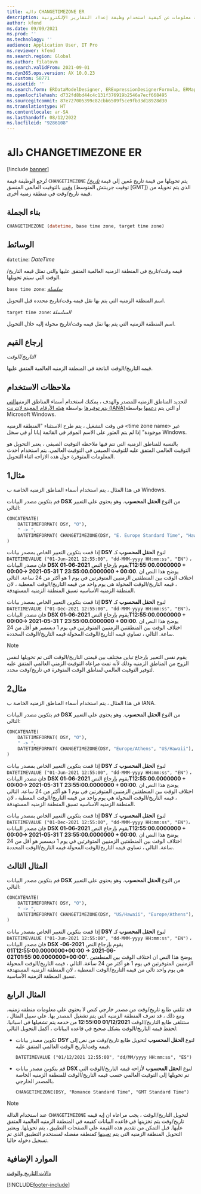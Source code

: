 ```yaml
---
title: دالة CHANGETIMEZONE ER
description: توفر هذه المقالة معلومات عن كيفية استخدام وظيفة إعداد التقارير الإلكترونية CHANGETIMEZONE‏ (ER).
author: kfend
ms.date: 09/09/2021
ms.prod: ''
ms.technology: ''
audience: Application User, IT Pro
ms.reviewer: kfend
ms.search.region: Global
ms.author: filatovm
ms.search.validFrom: 2021-09-01
ms.dyn365.ops.version: AX 10.0.23
ms.custom: 58771
ms.assetid: ''
ms.search.form: ERDataModelDesigner, ERExpressionDesignerFormula, ERMappedFormatDesigner, ERModelMappingDesigner
ms.openlocfilehash: d732fd8bd44c4c131f376919b2546a7ecf668495
ms.sourcegitcommit: 87e727005399c82cbb6509f5ce9fb33d18928d30
ms.translationtype: HT
ms.contentlocale: ar-SA
ms.lasthandoff: 08/12/2022
ms.locfileid: "9286108"
---
```

# <a name="changetimezone-er-function"></a>دالة CHANGETIMEZONE ER

[!include [banner](../includes/banner.md)]

تُرجع الوظيفة قيمة `CHANGETIMEZONE` يتم تحويلها من قيمة تاريخ مُعين إلى قيمة *[تاريخ/وقت](er-formula-supported-data-types-primitive.md#datetime)* بالتوقيت العالمي المنسق (توقيت جرينتش المتوسط \[GMT\]) الذي يتم تحويله من قيمة تاريخ/وقت في منطقة زمنية أخرى.

## <a name="syntax"></a>بناء الجملة

```vb
CHANGETIMEZONE (datetime, base time zone, target time zone)
```

## <a name="arguments"></a>الوسائط

`datetime`: *DateTime*

قيمه وقت/تاريخ في المنطقة الزمنيه العالمية المتفق عليها والتي تمثل قيمه التاريخ/الوقت التي سيتم تحويلها.

`base time zone`: *[سلسلة](er-formula-supported-data-types-primitive.md#string)*

اسم المنطقة الزمنيه التي يتم بها نقل قيمه وقت/تاريخ محدده قبل التحويل.

`target time zone`: *السلسلة*

اسم المنطقة الزمنيه التي يتم بها نقل قيمه وقت/تاريخ محولة إليه خلال التحويل.

## <a name="return-values"></a>إرجاع القيم

*التاريخ/الوقت*

قيمه التاريخ/الوقت الناتجة في المنطقة الزمنيه العالمية المتفق عليها.

## <a name="usage-notes"></a>ملاحظات الاستخدام

لتحديد المناطق الزمنيه للمصدر والهدف ، يمكنك استخدام أسماء المناطق الزمنيه[التي يتم توفيرها](https://data.iana.org/time-zones/releases/) بواسطة [هيئه الأرقام المعينة لإنترنت (IANA)](https://www.iana.org/)أو التي يتم [دعمها](/windows-hardware/manufacture/desktop/default-time-zones) بواسطة Microsoft Windows.

في وقت التشغيل ، يتم طرح الاستثناء "المنطقة الزمنيه \<time zone name\> غير موجودة" إذا لم يتم العثور علي الاسم الموفر في القائمة إيانا أو في سجل Windows.

بالنسبة للمناطق الزمنيه التي تتم فيها ملاحظه التوقيت الصيفي ، يعتبر التحويل هو التوقيت العالمي المتفق عليه للتوقيت الصيفي في التوقيت العالمي. يتم استخدام أحدث المعلومات المتوفرة حول هذه الازاحه اثناء التحويل.

## <a name="example-1"></a>مثال1

في هذا المثال ، يتم استخدام أسماء المناطق الزمنيه الخاصة ب Windows.

قم بتكوين مصدر البيانات **DSX** من النوع **الحقل المحسوب**. وهو يحتوي على التعبير التالي:

```vb
CONCATENATE(
    DATETIMEFORMAT( DSY, "O"), 
    " -> ", 
    DATETIMEFORMAT( CHANGETIMEZONE(DSY, "E. Europe Standard Time", "Hawaiian Standard Time"), "O")
)
```

إذا قمت بتكوين التعبير الخاص بمصدر بيانات **DSY** لنوع **الحقل المحسوب** كـ `DATETIMEVALUE ("01-Jun-2021 12:55:00", "dd-MMM-yyyy HH:mm:ss", "EN")` ، فان مصدر البيانات **DSX** يقوم بإرجاع النص **2021-06-01T12:55:00.0000000 + 00:00-> 2021-05-31 T 23:55:00.0000000 + 00:00**. يوضح هذا النص ان اختلاف الوقت بين المنطقتين الزمنيين المتوفرتين في يوم 1 هو أكثر من 24 ساعة. التالي ، قيمه التاريخ/الوقت المحولة هي يوم واحد من قيمه التاريخ/الوقت المعطية ، لان المنطقة الزمنيه الاساسيه تسبق المنطقة الزمنيه المستهدفة.

إذا قمت بتكوين التعبير الخاص بمصدر بيانات **DSY** لنوع **الحقل المحسوب** كـ `DATETIMEVALUE ("01-Dec-2021 12:55:00", "dd-MMM-yyyy HH:mm:ss", "EN")`، فان مصدر البيانات **DSX** يقوم بإرجاع النص **2021-06-01T12:55:00.0000000 + 00:00-> 2021-05-31 T 23:55:00.0000000 + 00:00**. يوضح هذا النص ان اختلاف الوقت بين المنطقتين الزمنيين المتوفرتين في يوم 1 ديسمبر هو أقل من 24 ساعة. التالي ، تساوي قيمه التاريخ/الوقت المحولة قيمه التاريخ/الوقت المحددة.

> [!NOTE]
> يقوم نفس التعبير بإرجاع تباين مختلف بين قيمتي التاريخ/الوقت التي تم تحويلها لنفس الزوج من المناطق الزمنيه وذلك لأنه تمت مراعاه التوقيت الزمني العالمي المتفق عليه لتوفير التوقيت العالمي لمناطق الوقت المتوفرة في تاريخ/وقت محدد.

## <a name="example-2"></a>مثال2

في هذا المثال ، يتم استخدام أسماء المناطق الزمنيه الخاصة ب IANA.

قم بتكوين مصدر البيانات **DSX** من النوع **الحقل المحسوب**. وهو يحتوي على التعبير التالي:

```vb
CONCATENATE(
    DATETIMEFORMAT( DSY, "O"), 
    " -> ", 
    DATETIMEFORMAT( CHANGETIMEZONE(DSY, "Europe/Athens", "US/Hawaii"), "O")
)
```

إذا قمت بتكوين التعبير الخاص بمصدر بيانات **DSY** لنوع **الحقل المحسوب** كـ `DATETIMEVALUE ("01-Jun-2021 12:55:00", "dd-MMM-yyyy HH:mm:ss", "EN")` ، فان مصدر البيانات **DSX** يقوم بإرجاع النص **2021-06-01T12:55:00.0000000 + 00:00-> 2021-05-31 T 23:55:00.0000000 + 00:00**. يوضح هذا النص ان اختلاف الوقت بين المنطقتين الزمنيين المتوفرتين في يوم 1 هو أكثر من 24 ساعة. التالي ، قيمه التاريخ/الوقت المحولة هي يوم واحد من قيمه التاريخ/الوقت المعطية ، لان المنطقة الزمنيه الاساسيه تسبق المنطقة الزمنيه المستهدفة.

إذا قمت بتكوين التعبير الخاص بمصدر بيانات **DSY** لنوع **الحقل المحسوب** كـ `DATETIMEVALUE ("01-Dec-2021 12:55:00", "dd-MMM-yyyy HH:mm:ss", "EN")`، فان مصدر البيانات **DSX** يقوم بإرجاع النص **2021-06-01T12:55:00.0000000 + 00:00-> 2021-05-31 T 23:55:00.0000000 + 00:00**. يوضح هذا النص ان اختلاف الوقت بين المنطقتين الزمنيين المتوفرتين في يوم 1 ديسمبر هو أقل من 24 ساعة. التالي ، تساوي قيمه التاريخ/الوقت المحولة قيمه التاريخ/الوقت المحددة.

## <a name="example-3"></a>المثال الثالث

قم بتكوين مصدر البيانات **DSX** من النوع **الحقل المحسوب**. وهو يحتوي على التعبير التالي:

```vb
CONCATENATE(
    DATETIMEFORMAT( DSY, "O"), 
    " -> ", 
    DATETIMEFORMAT( CHANGETIMEZONE(DSY, "US/Hawaii", "Europe/Athens"), "O")
)
```

إذا قمت بتكوين التعبير الخاص بمصدر بيانات **DSY** لنوع **الحقل المحسوب** كـ `DATETIMEVALUE ("01-Jun-2021 12:55:00", "dd-MMM-yyyy HH:mm:ss", "EN")` ، فان مصدر البيانات **DSX** يقوم بإرجاع النص **2021-06-01T12:55:00.0000000+00:00 -> 2021-06-02T01:55:00.0000000+00:00'**. يوضح هذا النص ان اختلاف الوقت بين المنطقتين الزمنيين المتوفرتين في يوم 1 هو أكثر من 24 ساعة. التالي ، قيمه التاريخ/الوقت المحولة هي يوم واحد تالي من قيمه التاريخ/الوقت المعطية ، لان المنطقة الزمنيه المستهدفة تسبق المنطقة الزمنيه الأساسية.

## <a name="example-4"></a>المثال الرابع

قد تتلقي طابع تاريخ/وقت من مصدر خارجي كنص لا يحتوي علي معلومات منطقه زمنيه. ومع ذلك ، قد تعرف المنطقة الزمنيه التي يتم تشغيل المصدر بها. علي سبيل المثال ، ستتلقى طابع التاريخ/الوقت **01/12/2021 12:55:00** من خدمه يتم تشغيلها في اسبانيا. لحفظ قيمه التاريخ/الوقت بشكل صحيح في قاعده البيانات ، أكمل التحويل التالي:

- تكوين مصدر بيانات **DSY** لنوع **الحقل المحسوب** لتحويل طابع تاريخ/وقت من نص إلى قيمه وقت/تاريخ الوقت العالمي المتفق عليه.

    `DATETIMEVALUE ("01/12/2021 12:55:00", "dd/MM/yyyy HH:mm:ss", "ES")`

- قم بتكوين مصدر بيانات **DSX** لنوع **الحقل المحسوب** لأزاحه قيمه التاريخ/الوقت التي تم تحويلها إلى التوقيت العالمي حسب قيمه التاريخ/الوقت للمنطقة الزمنيه الخاصة بالمصدر الخارجي.

    `CHANGETIMEZONE(DSY, "Romance Standard Time", "GMT Standard Time")`

> [!NOTE]
> عند استخدام الدالة `CHANGETIMEZONE` لتحويل التاريخ/الوقت ، يجب مراعاه ان إيه قيمه تاريخ/وقت يتم تخزينها في قاعده البيانات كقيمه في المنطقة الزمنيه العالمية المتفق عليها. قبل التمكن من تقديم هذه القيمة علي الصفحات التطبيق ، يتم تحويلها. ويعتبر التحويل المنطقة الزمنيه التي يتم [تعيينها](../../fin-ops/organization-administration/tasks/set-users-preferred-time-zone.md) كمنطقه مفضله لمستخدم التطبيق الذي تم تسجيل دخوله حاليا.

## <a name="additional-resources"></a>الموارد الإضافية

[‏‫دالات التاريخ والوقت‬](er-functions-category-datetime.md)

[!INCLUDE[footer-include](../../../includes/footer-banner.md)]
